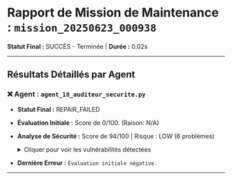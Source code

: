 # Rapport de Mission de Maintenance : `mission_20250623_000938`
**Statut Final :** SUCCÈS - Terminée | **Durée :** 0.02s

---
## Résultats Détaillés par Agent

### ❌ Agent : `agent_18_auditeur_securite.py`
- **Statut Final :** REPAIR_FAILED
- **Évaluation Initiale :** Score de 0/100. (Raison: N/A)
- **Analyse de Sécurité :** Score de 94/100 | Risque : LOW (6 problèmes)
  <details><summary>Cliquer pour voir les vulnérabilités détectées</summary>

  - **Ligne 275 [LOW]** : Utilisation d'une clause 'except Exception' trop large
    - *Recommandation :* Capturer des exceptions plus spécifiques
  - **Ligne 299 [LOW]** : Utilisation d'une clause 'except Exception' trop large
    - *Recommandation :* Capturer des exceptions plus spécifiques
  - **Ligne 409 [LOW]** : Utilisation d'une clause 'except Exception' trop large
    - *Recommandation :* Capturer des exceptions plus spécifiques
  - **Ligne 661 [LOW]** : Utilisation d'une clause 'except Exception' trop large
    - *Recommandation :* Capturer des exceptions plus spécifiques
  - **Ligne 773 [LOW]** : Utilisation d'une clause 'except Exception' trop large
    - *Recommandation :* Capturer des exceptions plus spécifiques
  - **Ligne 809 [LOW]** : Utilisation d'une clause 'except Exception' trop large
    - *Recommandation :* Capturer des exceptions plus spécifiques

  </details>
- **Dernière Erreur :** `Évaluation initiale négative.`

---
